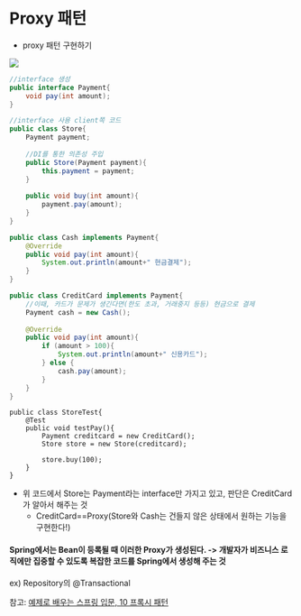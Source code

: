 # Proxy 패턴

- proxy 패턴 구현하기

![](../../img/proxy.jpg)

```java
//interface 생성
public interface Payment{
    void pay(int amount);
}
```

```java
//interface 사용 client쪽 코드
public class Store{
    Payment payment;
    
    //DI를 통한 의존성 주입
    public Store(Payment payment){
        this.payment = payment;
    }
    
    public void buy(int amount){
        payment.pay(amount);
    }
}
```

```java
public class Cash implements Payment{
	@Override
    public void pay(int amount){
        System.out.println(amount+" 현금결제");
    }
}
```

```java
public class CreditCard implements Payment{
    //이때, 카드가 문제가 생긴다면(한도 초과, 거래중지 등등) 현금으로 결제
    Payment cash = new Cash();
    
    @Override
    public void pay(int amount){
        if (amount > 100){
        	System.out.println(amount+" 신용카드");
    	} else {
        	cash.pay(amount);	
    	}
    }
}
```

```
public class StoreTest{
	@Test
	public void testPay(){
		Payment creditcard = new CreditCard();
		Store store = new Store(creditcard);
		
		store.buy(100);
	}
}
```

- 위 코드에서 Store는 Payment라는 interface만 가지고 있고, 판단은 CreditCard가 알아서 해주는 것
  - CreditCard==Proxy(Store와 Cash는 건들지 않은 상태에서 원하는 기능을 구현한다!)



#### Spring에서는 Bean이 등록될 때 이러한 Proxy가 생성된다. -> 개발자가 비즈니스 로직에만 집중할 수 있도록 복잡한 코드를 Spring에서 생성해 주는 것

ex) Repository의 @Transactional





참고: [예제로 배우는 스프링 입문, 10 프록시 패턴](https://www.youtube.com/watch?v=MorRFegeFqA)



